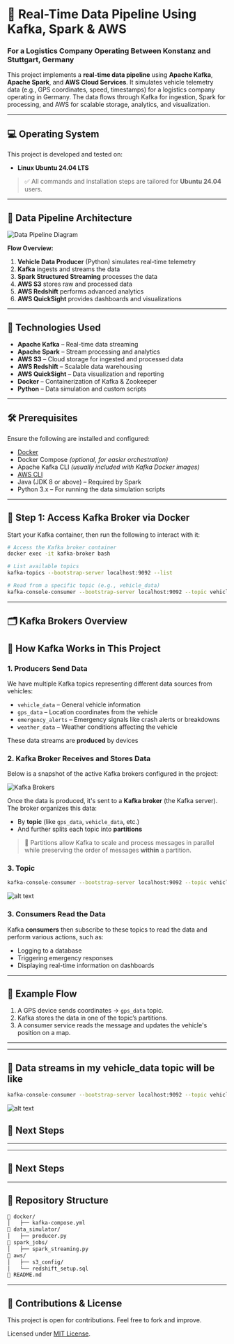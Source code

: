 # 🚚 Real-Time Data Pipeline Using Kafka, Spark & AWS

### For a Logistics Company Operating Between Konstanz and Stuttgart, Germany

This project implements a **real-time data pipeline** using **Apache Kafka**, **Apache Spark**, and **AWS Cloud Services**. It simulates vehicle telemetry data (e.g., GPS coordinates, speed, timestamps) for a logistics company operating in Germany. The data flows through Kafka for ingestion, Spark for processing, and AWS for scalable storage, analytics, and visualization.

---

## 💻 Operating System

This project is developed and tested on:

* **Linux Ubuntu 24.04 LTS**

> ✅ All commands and installation steps are tailored for **Ubuntu 24.04** users.

---

## 🧽 Data Pipeline Architecture

![Data Pipeline Diagram](data_pipeline.png)

**Flow Overview:**

1. **Vehicle Data Producer** (Python) simulates real-time telemetry
2. **Kafka** ingests and streams the data
3. **Spark Structured Streaming** processes the data
4. **AWS S3** stores raw and processed data
5. **AWS Redshift** performs advanced analytics
6. **AWS QuickSight** provides dashboards and visualizations

---

## 🔧 Technologies Used

* **Apache Kafka** – Real-time data streaming
* **Apache Spark** – Stream processing and analytics
* **AWS S3** – Cloud storage for ingested and processed data
* **AWS Redshift** – Scalable data warehousing
* **AWS QuickSight** – Data visualization and reporting
* **Docker** – Containerization of Kafka & Zookeeper
* **Python** – Data simulation and custom scripts

---

## 🛠️ Prerequisites

Ensure the following are installed and configured:

* [Docker](https://docs.docker.com/engine/install/ubuntu/)
* Docker Compose *(optional, for easier orchestration)*
* Apache Kafka CLI *(usually included with Kafka Docker images)*
* [AWS CLI](https://docs.aws.amazon.com/cli/latest/userguide/install-cliv2.html)
* Java (JDK 8 or above) – Required by Spark
* Python 3.x – For running the data simulation scripts

---

## 🐳 Step 1: Access Kafka Broker via Docker

Start your Kafka container, then run the following to interact with it:

```bash
# Access the Kafka broker container
docker exec -it kafka-broker bash

# List available topics
kafka-topics --bootstrap-server localhost:9092 --list

# Read from a specific topic (e.g., vehicle_data)
kafka-console-consumer --bootstrap-server localhost:9092 --topic vehicle_data --from-beginning
```

---

## 🗂️ Kafka Brokers Overview
## 🔧 How Kafka Works in This Project

### 1. Producers Send Data

We have multiple Kafka topics representing different data sources from vehicles:

- `vehicle_data` – General vehicle information 
- `gps_data` – Location coordinates from the vehicle
- `emergency_alerts` – Emergency signals like crash alerts or breakdowns
- `weather_data` – Weather conditions affecting the vehicle

These data streams are **produced** by devices 

### 2. Kafka Broker Receives and Stores Data

Below is a snapshot of the active Kafka brokers configured in the project:

![Kafka Brokers](Screenshot%20from%202025-05-31%2009-25-48.png)

Once the data is produced, it's sent to a **Kafka broker** (the Kafka server). The broker organizes this data:
- By **topic** (like `gps_data`, `vehicle_data`, etc.)
- And further splits each topic into **partitions**

> 📌 Partitions allow Kafka to scale and process messages in parallel while preserving the order of messages **within** a partition.
### 3. Topic
```bash
kafka-console-consumer --bootstrap-server localhost:9092 --topic vehicle_data --from-beginning
```
![alt text](<Screenshot from 2025-05-31 09-45-22.png>)

### 3. Consumers Read the Data

Kafka **consumers** then subscribe to these topics to read the data and perform various actions, such as:

- Logging to a database
- Triggering emergency responses
- Displaying real-time information on dashboards

---

## 🔄 Example Flow

1. A GPS device sends coordinates → `gps_data` topic.
2. Kafka stores the data in one of the topic’s partitions.
3. A consumer service reads the message and updates the vehicle's position on a map.

---

---
## 🚀 Data streams in my vehicle_data topic will be like
```bash
kafka-console-consumer --bootstrap-server localhost:9092 --topic vehicle_data --from-beginning
```
![alt text](<Screenshot from 2025-05-31 09-45-22.png>)
## 🚀 Next Steps



---


---

## 🚀 Next Steps



---

## 📁 Repository Structure 

```bash
🔽 docker/
│   ├── kafka-compose.yml
🔽 data_simulator/
│   ├── producer.py
🔽 spark_jobs/
│   ├── spark_streaming.py
🔽 aws/
│   ├── s3_config/
│   └── redshift_setup.sql
🔽 README.md
```

---

## 🙌 Contributions & License

This project is open for contributions. Feel free to fork and improve.

Licensed under [MIT License](LICENSE).
